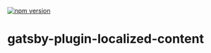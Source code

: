 [![npm version](https://img.shields.io/npm/v/gatsby-plugin-localized-content.svg?style=for-the-badge)](https://npmjs.org/package/gatsby-plugin-localized-content "View this project on npm")

# gatsby-plugin-localized-content

